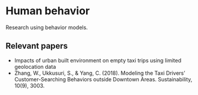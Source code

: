 # Human behavior
Research using behavior models.

## Relevant papers
- Impacts of urban built environment on empty taxi trips using limited geolocation data
- Zhang, W., Ukkusuri, S., & Yang, C. (2018). Modeling the Taxi Drivers’ Customer-Searching Behaviors outside Downtown Areas. Sustainability, 10(9), 3003.
